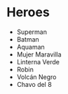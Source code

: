 # Heroes

* Superman
* Batman
* Aquaman
* Mujer Maravilla
* Linterna Verde
* Robin
* Volcán Negro
* Chavo del 8
